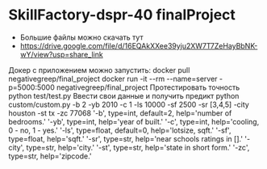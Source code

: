 # SkillFactory-dspr-40 finalProject

- Большие файлы можно скачать тут
- https://drive.google.com/file/d/16EQAkXXee39yju2XW7T7ZeHayBbNK-wY/view?usp=share_link

Докер с приложением можно запустить:
docker pull negativegreep/final_project
docker run -it --rm --name=server -p=5000:5000 negativegreep/final_project
Протестировать точность
python test/test.py
Ввести свои данные и получить предикт
python custom/custom.py -b 2 -yb 2010 -c 1 -ls 10000 -sf 2500 -sr [3,4,5] -city houston -st tx -zc 77068
'-b', type=int, default=2, help='number of bedrooms.'
'-yb', type=int, help='year of built.'
'-c', type=int, help='cooling, 0 - no, 1 - yes.'
'-ls', type=float, default=0, help='lotsize, sqft.'
'-sf', type=float, help='sqft.'
'-sr', type=str, help='near schools ratings in [].'
'-city', type=str, help='city.'
'-st', type=str, help='state in short form.'
'-zc', type=str, help='zipcode.'
